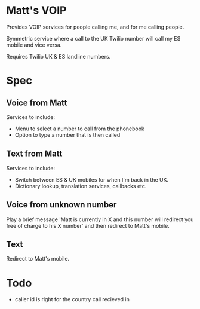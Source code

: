# Matt's VOIP

Provides VOIP services for people calling me, and for me calling people.

Symmetric service where a call to the UK Twilio number will call my ES mobile
and vice versa.

Requires Twilio UK & ES landline numbers.

# Spec

## Voice from Matt

Services to include:

* Menu to select a number to call from the phonebook
* Option to type a number that is then called

## Text from Matt

Services to include:

* Switch between ES & UK mobiles for when I'm back in the UK.
* Dictionary lookup, translation services, callbacks etc.

## Voice from unknown number

Play a brief message 'Matt is currently in X and this number will redirect you
free of charge to his X number' and then redirect to Matt's mobile.

## Text

Redirect to Matt's mobile.

# Todo

* caller id is right for the country call recieved in
